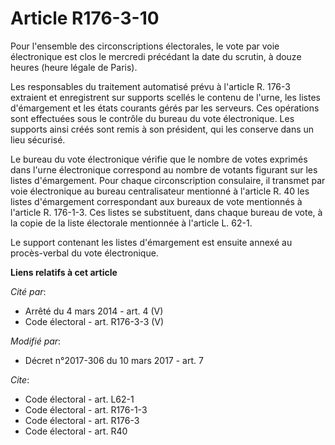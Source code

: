 # Article R176-3-10

Pour l'ensemble des circonscriptions électorales, le vote par voie électronique est clos le mercredi précédant la date du
scrutin, à douze heures (heure légale de Paris). 

Les responsables du traitement automatisé prévu à l'article R. 176-3 extraient et enregistrent sur supports scellés le
contenu de l'urne, les listes d'émargement et les états courants gérés par les serveurs. Ces opérations sont effectuées sous
le contrôle du bureau du vote électronique. Les supports ainsi créés sont remis à son président, qui les conserve dans un
lieu sécurisé. 

Le bureau du vote électronique vérifie que le nombre de votes exprimés dans l'urne électronique correspond au nombre de
votants figurant sur les listes d'émargement. Pour chaque circonscription consulaire, il transmet par voie électronique au
bureau centralisateur mentionné à l'article R. 40 les listes d'émargement correspondant aux bureaux de vote mentionnés à
l'article R. 176-1-3. Ces listes se substituent, dans chaque bureau de vote, à la copie de la liste électorale mentionnée à
l'article L. 62-1. 

Le support contenant les listes d'émargement est ensuite annexé au procès-verbal du vote électronique.

**Liens relatifs à cet article**

_Cité par_:

  - Arrêté du 4 mars 2014 - art. 4 (V)
  - Code électoral - art. R176-3-3 (V)

_Modifié par_:

  - Décret n°2017-306 du 10 mars 2017 - art. 7

_Cite_:

  - Code électoral - art. L62-1
  - Code électoral - art. R176-1-3
  - Code électoral - art. R176-3
  - Code électoral - art. R40
